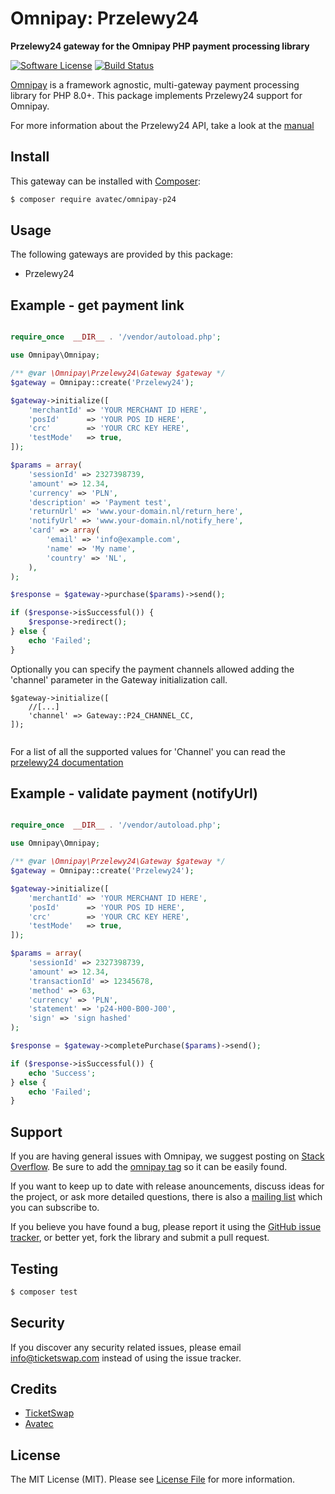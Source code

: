 # Omnipay: Przelewy24

**Przelewy24 gateway for the Omnipay PHP payment processing library**

[![Software License](https://img.shields.io/badge/license-MIT-brightgreen.svg?style=flat-square)](LICENSE.md)
[![Build Status](https://travis-ci.org/TicketSwap/omnipay-przelewy24.svg?branch=master)](https://travis-ci.org/avatec/omnipay-p24)

[Omnipay](https://github.com/thephpleague/omnipay) is a framework agnostic, multi-gateway payment
processing library for PHP 8.0+. This package implements Przelewy24 support for Omnipay.

For more information about the Przelewy24 API, take a look at the [manual](http://www.przelewy24.pl/files/cms/13/przelewy24_specification.pdf)

## Install

This gateway can be installed with [Composer](https://getcomposer.org/):

``` bash
$ composer require avatec/omnipay-p24
```

## Usage

The following gateways are provided by this package:

 * Przelewy24

## Example - get payment link

```php

require_once  __DIR__ . '/vendor/autoload.php';

use Omnipay\Omnipay;

/** @var \Omnipay\Przelewy24\Gateway $gateway */
$gateway = Omnipay::create('Przelewy24');

$gateway->initialize([
    'merchantId' => 'YOUR MERCHANT ID HERE',
    'posId'      => 'YOUR POS ID HERE',
    'crc'        => 'YOUR CRC KEY HERE',
    'testMode'   => true,
]);

$params = array(
    'sessionId' => 2327398739,
    'amount' => 12.34,
    'currency' => 'PLN',
    'description' => 'Payment test',
    'returnUrl' => 'www.your-domain.nl/return_here',
    'notifyUrl' => 'www.your-domain.nl/notify_here',
    'card' => array(
        'email' => 'info@example.com',
        'name' => 'My name',
        'country' => 'NL',
    ),
);

$response = $gateway->purchase($params)->send();

if ($response->isSuccessful()) {
    $response->redirect();
} else {
    echo 'Failed';
}
```

Optionally you can specify the payment channels allowed adding the 'channel' parameter in the Gateway
initialization call.

```
$gateway->initialize([
    //[...]
    'channel' => Gateway::P24_CHANNEL_CC,
]);
    
```

For a list of all the supported values for 'Channel' you can read the [przelewy24 documentation](https://developers.przelewy24.pl/index.php?en)

## Example - validate payment (notifyUrl)

```php

require_once  __DIR__ . '/vendor/autoload.php';

use Omnipay\Omnipay;

/** @var \Omnipay\Przelewy24\Gateway $gateway */
$gateway = Omnipay::create('Przelewy24');

$gateway->initialize([
    'merchantId' => 'YOUR MERCHANT ID HERE',
    'posId'      => 'YOUR POS ID HERE',
    'crc'        => 'YOUR CRC KEY HERE',
    'testMode'   => true,
]);

$params = array(
    'sessionId' => 2327398739,
    'amount' => 12.34,
    'transactionId' => 12345678,
    'method' => 63,
    'currency' => 'PLN',
    'statement' => 'p24-H00-B00-J00',
    'sign' => 'sign hashed'
);

$response = $gateway->completePurchase($params)->send();

if ($response->isSuccessful()) {
    echo 'Success';
} else {
    echo 'Failed';
}
```

## Support

If you are having general issues with Omnipay, we suggest posting on
[Stack Overflow](http://stackoverflow.com/). Be sure to add the
[omnipay tag](http://stackoverflow.com/questions/tagged/omnipay) so it can be easily found.

If you want to keep up to date with release anouncements, discuss ideas for the project,
or ask more detailed questions, there is also a [mailing list](https://groups.google.com/forum/#!forum/omnipay) which
you can subscribe to.

If you believe you have found a bug, please report it using the [GitHub issue tracker](https://github.com/avatec/omnipay-p24/issues),
or better yet, fork the library and submit a pull request.

## Testing

``` bash
$ composer test
```

## Security

If you discover any security related issues, please email info@ticketswap.com instead of using the issue tracker.

## Credits

- [TicketSwap](https://github.com/ticketswap)
- [Avatec](https://github.com/avatec)

## License

The MIT License (MIT). Please see [License File](LICENSE.md) for more information.
